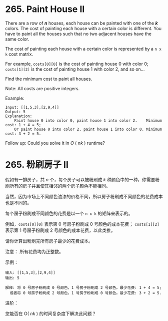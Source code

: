 # 265. Paint House II

There are a row of ***n*** houses, each house can be painted with one of the ***k*** colors. The cost of painting each house with a certain color is different. You have to paint all the houses such that no two adjacent houses have the same color.

The cost of painting each house with a certain color is represented by a `n x k` cost matrix.

For example, `costs[0][0]` is the cost of painting house 0 with color 0; `costs[1][2]` is the cost of painting house 1 with color 2, and so on... 

Find the minimum cost to paint all houses.

Note:
All costs are positive integers.

Example:

```
Input: [[1,5,3],[2,9,4]]
Output: 5
Explanation: 
    Paint house 0 into color 0, paint house 1 into color 2.    Minimum cost: 1 + 4 = 5; 
    Or paint house 0 into color 2, paint house 1 into color 0. Minimum cost: 3 + 2 = 5. 
```

Follow up:
Could you solve it in *O* ( *nk* ) runtime?



# 265. 粉刷房子 II

假如有一排房子，共 *n* 个，每个房子可以被粉刷成 *k* 种颜色中的一种，你需要粉刷所有的房子并且使其相邻的两个房子颜色不能相同。

当然，因为市场上不同颜色油漆的价格不同，所以房子粉刷成不同颜色的花费成本也是不同的。

每个房子粉刷成不同颜色的花费是以一个 `n x k` 的矩阵来表示的。

例如，`costs[0][0]` 表示第 0 号房子粉刷成 0 号颜色的成本花费；
`costs[1][2]` 表示第 1 号房子粉刷成 2 号颜色的成本花费，以此类推。

请你计算出粉刷完所有房子最少的花费成本。

注意：
所有花费均为正整数。

示例：

```
输入: [[1,5,3],[2,9,4]]
输出: 5

解释: 将 0 号房子粉刷成 0 号颜色，1 号房子粉刷成 2 号颜色。最少花费: 1 + 4 = 5;
  或者将 0 号房子粉刷成 2 号颜色，1 号房子粉刷成 0 号颜色。最少花费: 3 + 2 = 5.

```

进阶：

您能否在 O( *nk* ) 的时间复杂度下解决此问题？